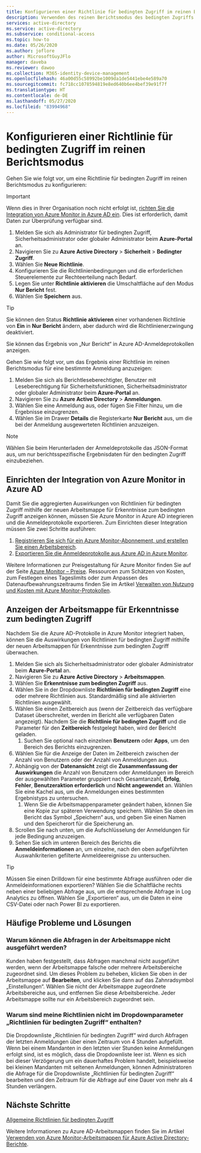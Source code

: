 ```yaml
---
title: Konfigurieren einer Richtlinie für bedingten Zugriff im reinen Berichtsmodus – Azure Active Directory
description: Verwenden des reinen Berichtsmodus des bedingten Zugriffs zur Unterstützung der Einführung
services: active-directory
ms.service: active-directory
ms.subservice: conditional-access
ms.topic: how-to
ms.date: 05/26/2020
ms.author: joflore
author: MicrosoftGuyJFlo
manager: daveba
ms.reviewer: dawoo
ms.collection: M365-identity-device-management
ms.openlocfilehash: 46a00d55c58992be1009da1de5441ebe4e589a70
ms.sourcegitcommit: fc718cc1078594819e8ed640b6ee4bef39e91f7f
ms.translationtype: HT
ms.contentlocale: de-DE
ms.lasthandoff: 05/27/2020
ms.locfileid: "83994968"
---
```

# <a name="configure-a-conditional-access-policy-in-report-only-mode"></a>Konfigurieren einer Richtlinie für bedingten Zugriff im reinen Berichtsmodus

Gehen Sie wie folgt vor, um eine Richtlinie für bedingten Zugriff im reinen Berichtsmodus zu konfigurieren:

> [!IMPORTANT]
> Wenn dies in Ihrer Organisation noch nicht erfolgt ist, [richten Sie die Integration von Azure Monitor in Azure AD ein](#set-up-azure-monitor-integration-with-azure-ad). Dies ist erforderlich, damit Daten zur Überprüfung verfügbar sind.

1. Melden Sie sich als Administrator für bedingten Zugriff, Sicherheitsadministrator oder globaler Administrator beim **Azure-Portal** an.
1. Navigieren Sie zu **Azure Active Directory** > **Sicherheit** > **Bedingter Zugriff**.
1. Wählen Sie **Neue Richtlinie**.
1. Konfigurieren Sie die Richtlinienbedingungen und die erforderlichen Steuerelemente zur Rechteerteilung nach Bedarf.
1. Legen Sie unter **Richtlinie aktivieren** die Umschaltfläche auf den Modus **Nur Bericht** fest.
1. Wählen Sie **Speichern** aus.

> [!TIP]
> Sie können den Status **Richtlinie aktivieren** einer vorhandenen Richtlinie von **Ein** in **Nur Bericht** ändern, aber dadurch wird die Richtlinienerzwingung deaktiviert. 

Sie können das Ergebnis von „Nur Bericht“ in Azure AD-Anmeldeprotokollen anzeigen.

Gehen Sie wie folgt vor, um das Ergebnis einer Richtlinie im reinen Berichtsmodus für eine bestimmte Anmeldung anzuzeigen:

1. Melden Sie sich als Berichtleseberechtigter, Benutzer mit Leseberechtigung für Sicherheitsfunktionen, Sicherheitsadministrator oder globaler Administrator beim **Azure-Portal** an.
1. Navigieren Sie zu **Azure Active Directory** > **Anmeldungen**.
1. Wählen Sie eine Anmeldung aus, oder fügen Sie Filter hinzu, um die Ergebnisse einzugrenzen.
1. Wählen Sie im Drawer **Details** die Registerkarte **Nur Bericht** aus, um die bei der Anmeldung ausgewerteten Richtlinien anzuzeigen.

> [!NOTE]
> Wählen Sie beim Herunterladen der Anmeldeprotokolle das JSON-Format aus, um nur berichtsspezifische Ergebnisdaten für den bedingten Zugriff einzubeziehen.

## <a name="set-up-azure-monitor-integration-with-azure-ad"></a>Einrichten der Integration von Azure Monitor in Azure AD

Damit Sie die aggregierten Auswirkungen von Richtlinien für bedingten Zugriff mithilfe der neuen Arbeitsmappe für Erkenntnisse zum bedingten Zugriff anzeigen können, müssen Sie Azure Monitor in Azure AD integrieren und die Anmeldeprotokolle exportieren. Zum Einrichten dieser Integration müssen Sie zwei Schritte ausführen: 

1. [Registrieren Sie sich für ein Azure Monitor-Abonnement, und erstellen Sie einen Arbeitsbereich](/azure/azure-monitor/learn/quick-create-workspace).
1. [Exportieren Sie die Anmeldeprotokolle aus Azure AD in Azure Monitor](/azure/active-directory/reports-monitoring/howto-integrate-activity-logs-with-log-analytics).

Weitere Informationen zur Preisgestaltung für Azure Monitor finden Sie auf der Seite [Azure Monitor – Preise](https://azure.microsoft.com/pricing/details/monitor/). Ressourcen zum Schätzen von Kosten, zum Festlegen eines Tageslimits oder zum Anpassen des Datenaufbewahrungszeitraums finden Sie im Artikel [Verwalten von Nutzung und Kosten mit Azure Monitor-Protokollen](../../azure-monitor/platform/manage-cost-storage.md#estimating-the-costs-to-manage-your-environment).

## <a name="view-conditional-access-insights-workbook"></a>Anzeigen der Arbeitsmappe für Erkenntnisse zum bedingten Zugriff

Nachdem Sie die Azure AD-Protokolle in Azure Monitor integriert haben, können Sie die Auswirkungen von Richtlinien für bedingten Zugriff mithilfe der neuen Arbeitsmappen für Erkenntnisse zum bedingten Zugriff überwachen.

1. Melden Sie sich als Sicherheitsadministrator oder globaler Administrator beim **Azure-Portal** an.
1. Navigieren Sie zu **Azure Active Directory** > **Arbeitsmappen**.
1. Wählen Sie **Erkenntnisse zum bedingten Zugriff** aus.
1. Wählen Sie in der Dropdownliste **Richtlinien für bedingten Zugriff** eine oder mehrere Richtlinien aus. Standardmäßig sind alle aktivierten Richtlinien ausgewählt.
1. Wählen Sie einen Zeitbereich aus (wenn der Zeitbereich das verfügbare Dataset überschreitet, werden im Bericht alle verfügbaren Daten angezeigt). Nachdem Sie die **Richtlinie für bedingten Zugriff** und die Parameter für den **Zeitbereich** festgelegt haben, wird der Bericht geladen.
   1. Suchen Sie optional nach einzelnen **Benutzern** oder **Apps**, um den Bereich des Berichts einzugrenzen.
1. Wählen Sie für die Anzeige der Daten im Zeitbereich zwischen der Anzahl von Benutzern oder der Anzahl von Anmeldungen aus.
1. Abhängig von der **Datenansicht** zeigt die **Zusammenfassung der Auswirkungen** die Anzahl von Benutzern oder Anmeldungen im Bereich der ausgewählten Parameter gruppiert nach Gesamtanzahl, **Erfolg**, **Fehler**, **Benutzeraktion erforderlich** und **Nicht angewendet** an. Wählen Sie eine Kachel aus, um die Anmeldungen eines bestimmten Ergebnistyps zu untersuchen. 
   1. Wenn Sie die Arbeitsmappenparameter geändert haben, können Sie eine Kopie zur späteren Verwendung speichern. Wählen Sie oben im Bericht das Symbol „Speichern“ aus, und geben Sie einen Namen und den Speicherort für die Speicherung an.
1. Scrollen Sie nach unten, um die Aufschlüsselung der Anmeldungen für jede Bedingung anzuzeigen.
1. Sehen Sie sich im unteren Bereich des Berichts die **Anmeldeinformationen** an, um einzelne, nach den oben aufgeführten Auswahlkriterien gefilterte Anmeldeereignisse zu untersuchen.

> [!TIP] 
> Müssen Sie einen Drilldown für eine bestimmte Abfrage ausführen oder die Anmeldeinformationen exportieren? Wählen Sie die Schaltfläche rechts neben einer beliebigen Abfrage aus, um die entsprechende Abfrage in Log Analytics zu öffnen. Wählen Sie „Exportieren“ aus, um die Daten in eine CSV-Datei oder nach Power BI zu exportieren.

## <a name="common-problems-and-solutions"></a>Häufige Probleme und Lösungen

### <a name="why-are-the-queries-in-the-workbook-failing"></a>Warum können die Abfragen in der Arbeitsmappe nicht ausgeführt werden?

Kunden haben festgestellt, dass Abfragen manchmal nicht ausgeführt werden, wenn der Arbeitsmappe falsche oder mehrere Arbeitsbereiche zugeordnet sind. Um dieses Problem zu beheben, klicken Sie oben in der Arbeitsmappe auf **Bearbeiten**, und klicken Sie dann auf das Zahnradsymbol „Einstellungen“. Wählen Sie nicht der Arbeitsmappe zugeordnete Arbeitsbereiche aus, und entfernen Sie diese Arbeitsbereiche. Jeder Arbeitsmappe sollte nur ein Arbeitsbereich zugeordnet sein.

### <a name="why-doesnt-the-conditional-access-policies-dropdown-parameter-contain-my-policies"></a>Warum sind meine Richtlinien nicht im Dropdownparameter „Richtlinien für bedingten Zugriff“ enthalten?

Die Dropdownliste „Richtlinien für bedingten Zugriff“ wird durch Abfragen der letzten Anmeldungen über einen Zeitraum von 4 Stunden aufgefüllt. Wenn bei einem Mandanten in den letzten vier Stunden keine Anmeldungen erfolgt sind, ist es möglich, dass die Dropdownliste leer ist. Wenn es sich bei dieser Verzögerung um ein dauerhaftes Problem handelt, beispielsweise bei kleinen Mandanten mit seltenen Anmeldungen, können Administratoren die Abfrage für die Dropdownliste „Richtlinien für bedingten Zugriff“ bearbeiten und den Zeitraum für die Abfrage auf eine Dauer von mehr als 4 Stunden verlängern.

## <a name="next-steps"></a>Nächste Schritte

[Allgemeine Richtlinien für bedingten Zugriff](concept-conditional-access-policy-common.md)

Weitere Informationen zu Azure AD-Arbeitsmappen finden Sie im Artikel [Verwenden von Azure Monitor-Arbeitsmappen für Azure Active Directory-Berichte](../reports-monitoring/howto-use-azure-monitor-workbooks.md).
